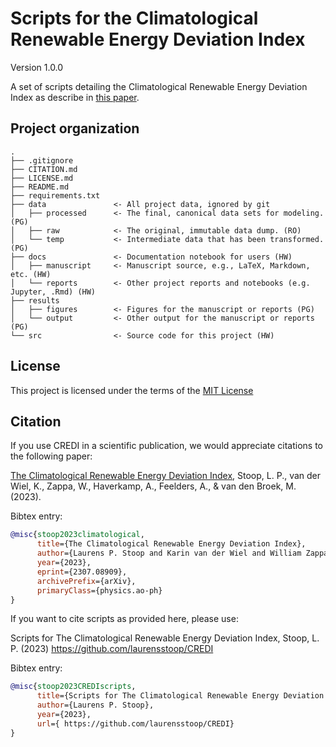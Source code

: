 # Scripts for the Climatological Renewable Energy Deviation Index

Version 1.0.0

A set of scripts detailing the Climatological Renewable Energy Deviation Index as describe in [this paper](https://arxiv.org/abs/2307.08909). 


## Project organization

```
.
├── .gitignore
├── CITATION.md
├── LICENSE.md
├── README.md
├── requirements.txt
├── data               <- All project data, ignored by git
│   ├── processed      <- The final, canonical data sets for modeling. (PG)
│   ├── raw            <- The original, immutable data dump. (RO)
│   └── temp           <- Intermediate data that has been transformed. (PG)
├── docs               <- Documentation notebook for users (HW)
│   ├── manuscript     <- Manuscript source, e.g., LaTeX, Markdown, etc. (HW)
│   └── reports        <- Other project reports and notebooks (e.g. Jupyter, .Rmd) (HW)
├── results
│   ├── figures        <- Figures for the manuscript or reports (PG)
│   └── output         <- Other output for the manuscript or reports (PG)
└── src                <- Source code for this project (HW)

```


## License

This project is licensed under the terms of the [MIT License](/LICENSE.md)

## Citation

If you use CREDI in a scientific publication, we would appreciate citations to the following paper:

[The Climatological Renewable Energy Deviation Index](https://arxiv.org/abs/2307.08909), Stoop, L. P., van der Wiel, K., Zappa, W., Haverkamp, A., Feelders, A., & van den Broek, M. (2023).

Bibtex entry:
```bibtex
@misc{stoop2023climatological,
      title={The Climatological Renewable Energy Deviation Index}, 
      author={Laurens P. Stoop and Karin van der Wiel and William Zappa and Arno Haverkamp and Ad J. Feelders and Machteld van den Broek},
      year={2023},
      eprint={2307.08909},
      archivePrefix={arXiv},
      primaryClass={physics.ao-ph}
}
```

If you want to cite scripts as provided here, please use:

Scripts for The Climatological Renewable Energy Deviation Index, Stoop, L. P. (2023) https://github.com/laurensstoop/CREDI

Bibtex entry:
```bibtex
@misc{stoop2023CREDIscripts,
      title={Scripts for The Climatological Renewable Energy Deviation Index}, 
      author={Laurens P. Stoop},
      year={2023},
      url={ https://github.com/laurensstoop/CREDI}
}
```
